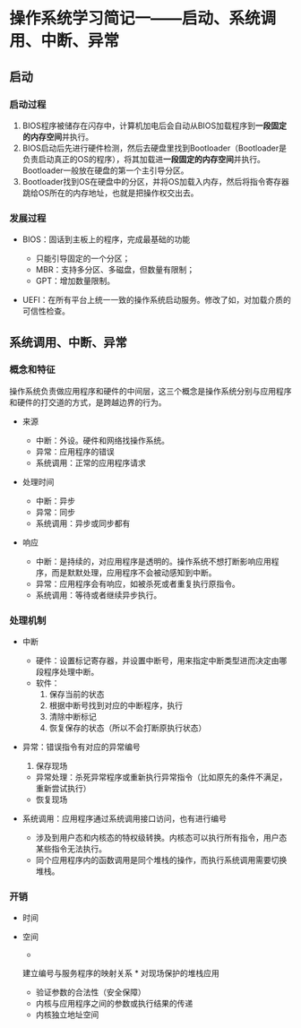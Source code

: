 # 操作系统学习简记一——启动、系统调用、中断、异常

## 启动

### 启动过程

1. BIOS程序被储存在闪存中，计算机加电后会自动从BIOS加载程序到**一段固定的内存空间**并执行。
1. BIOS启动后先进行硬件检测，然后去硬盘里找到Bootloader（Bootloader是负责启动真正的OS的程序），将其加载进**一段固定的内存空间**并执行。Bootloader一般放在硬盘的第一个主引导分区。
1. Bootloader找到OS在硬盘中的分区，并将OS加载入内存，然后将指令寄存器跳给OS所在的内存地址，也就是把操作权交出去。

### 发展过程

* BIOS：固话到主板上的程序，完成最基础的功能

  * 只能引导固定的一个分区；
  * MBR：支持多分区、多磁盘，但数量有限制；
  * GPT：增加数量限制。
* UEFI：在所有平台上统一一致的操作系统启动服务。修改了如，对加载介质的可信性检查。

## 系统调用、中断、异常

### 概念和特征

操作系统负责做应用程序和硬件的中间层，这三个概念是操作系统分别与应用程序和硬件的打交道的方式，是跨越边界的行为。

* 
  来源

  * 中断：外设。硬件和网络找操作系统。
  * 异常：应用程序的错误
  * 系统调用：正常的应用程序请求
* 
  处理时间

  * 中断：异步
  * 异常：同步
  * 系统调用：异步或同步都有
* 响应

  * 中断：是持续的，对应用程序是透明的。操作系统不想打断影响应用程序，而是默默处理，应用程序不会被动感知到中断。
  * 异常：应用程序会有响应，如被杀死或者重复执行原指令。
  * 系统调用：等待或者继续异步执行。

### 处理机制

* 
  中断

  * 
    硬件：设置标记寄存器，并设置中断号，用来指定中断类型进而决定由哪段程序处理中断。
  * 软件：
    1. 保存当前的状态
    2. 根据中断号找到对应的中断程序，执行
    3. 清除中断标记
    4. 恢复保存的状态（所以不会打断原执行状态）
* 异常：错误指令有对应的异常编号
  1. 保存现场
  * 异常处理：杀死异常程序或重新执行异常指令（比如原先的条件不满足，重新尝试执行）
  * 恢复现场
* 
  系统调用：应用程序通过系统调用接口访问，也有进行编号

  * 涉及到用户态和内核态的特权级转换。内核态可以执行所有指令，用户态某些指令无法执行。
  * 同个应用程序内的函数调用是同个堆栈的操作，而执行系统调用需要切换堆栈。

### 开销

* 
  时间
* 
  空间

  * 
  建立编号与服务程序的映射关系
  * 
    对现场保护的堆栈应用
  * 验证参数的合法性（安全保障）
  * 内核与应用程序之间的参数或执行结果的传递
  * 内核独立地址空间
